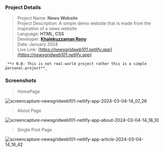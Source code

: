 ### Project Details

> Project Name: **News Website** <br>
> Project Description: A simple demo website that is made from the inspiration of a news website <br>
> Language: **HTML, CSS** <br>
> Developer: **[Khalekuzzaman Rony](https://www.linkedin.com/in/khalekuzzamanrony/)** <br>
> Date: January 2024 <br>
> Live Link: _[https://newsgridweb101.netlify.app](https://newsgridweb101.netlify.app)_ <br>
>
`_**> N.B: This is not real-world project rather this is a simple personal-project**_`

### **Screenshots**

> HomePage

![screencapture-newsgridweb101-netlify-app-2024-03-04-14_07_26](https://github.com/khalakuzamanrony/NewsGrid-website/assets/43346550/d1634681-bc61-4655-8518-f7d45bb855a0)



> About Page

![screencapture-newsgridweb101-netlify-app-about-2024-03-04-14_18_10](https://github.com/khalakuzamanrony/NewsGrid-website/assets/43346550/b1abf0c1-916d-4fe9-9d61-77e6af087195)



> Single Post Page

![screencapture-newsgridweb101-netlify-app-article-2024-03-04-14_18_42](https://github.com/khalakuzamanrony/NewsGrid-website/assets/43346550/343051a7-b131-49d0-a291-9fbea1c7e0ac)

